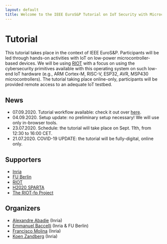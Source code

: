 ```yaml
---
layout: default
title: Welcome to the IEEE EuroS&P Tutorial on IoT Security with Microcontrollers & RIOT
---
```


# Tutorial

This tutorial takes place in the context of IEEE EuroS&P. Participants will be led through hands-on activities with IoT on low-power microcontroller-based devices. We will be using [RIOT](https://github.com/RIOT-OS/RIOT) with a focus on using the cybersecurity primitives available with this operating system on such low-end IoT hardware (e.g., ARM Cortex-M, RISC-V, ESP32, AVR, MSP430 microcontrollers).
The tutorial taking place online-only, participants will be provided remote access to an adequate IoT testbed.


## News

- 07.09.2020. Tutorial workflow available: check it out over [here](https://riot-os.github.io/riot-course/slides/tutorial-summit-security/).
- 04.09.2020. Setup update: no preliminary setup necessary! We will use only in-browser tools.
- 23.07.2020. Schedule: the tutorial will take place on Sept. 11th, from 12:30 to 16:00 CET.
- 21.07.2020. COVID-19 UPDATE: the tutorial will be fully-digital, online only.

## Supporters

- [Inria](https://www.inria.fr/)
- [FU Berlin ](https://www.fu-berlin.de/)
- [RIOT](https://riot-os.org/)
- [H2020 SPARTA](https://www.sparta.eu/)
- [The RIOT-fp Project](https://future-proof-iot.github.io/RIOT-fp/)


## Organizers

- [Alexandre Abadie](https://github.com/aabadie) (Inria)
- [Emmanuel Baccelli](https://emmanuelbaccelli.com/) (Inria & FU Berlin)
- [Francisco Molina](https://github.com/fjmolinas) (Inria)
- [Koen Zandberg](https://github.com/bergzand/) (Inria)
